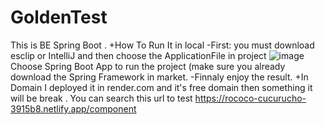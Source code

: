 # GoldenTest
This is BE Spring Boot . 
+How To Run It in local
-First: you must download esclip or IntelliJ and then choose the ApplicationFile in project
![image](https://github.com/dat-vo-63/GoldenTest/assets/101264023/72ab7dd8-d19b-41a3-9f34-ba870ccf5ccd)
Choose Spring Boot App to run the project (make sure you already download the Spring Framework in market.
-Finnaly enjoy the result.
+In Domain
I deployed it in render.com and it's free domain then something it will be break . You can search this url to test
https://rococo-cucurucho-3915b8.netlify.app/component
